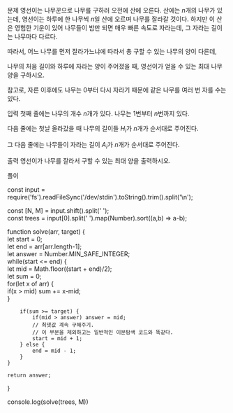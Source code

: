 문제
영선이는 나무꾼으로 나무를 구하러 오전에 산에 오른다. 산에는
$n$개의 나무가 있는데, 영선이는 하루에 한 나무씩
$n$일 산에 오르며 나무를 잘라갈 것이다. 하지만 이 산은 영험한 기운이 있어 나무들이 밤만 되면 매우 빠른 속도로 자라는데, 그 자라는 길이는 나무마다 다르다.

따라서, 어느 나무를 먼저 잘라가느냐에 따라서 총 구할 수 있는 나무의 양이 다른데,

나무의 처음 길이와 하루에 자라는 양이 주어졌을 때, 영선이가 얻을 수 있는 최대 나무양을 구하시오.

참고로, 자른 이후에도 나무는
$0$부터 다시 자라기 때문에 같은 나무를 여러 번 자를 수는 있다.

입력
첫째 줄에는 나무의 개수
$n$개가 있다. 나무는
$1$번부터
$n$번까지 있다.

다음 줄에는 첫날 올라갔을 때 나무의 길이들
$H_i$가
$n$개가 순서대로 주어진다.

그 다음 줄에는 나무들이 자라는 길이
$A_i$가
$n$개가 순서대로 주어진다.

출력
영선이가 나무를 잘라서 구할 수 있는 최대 양을 출력하시오.

풀이

const input = require('fs').readFileSync('/dev/stdin').toString().trim().split('\n');

const [N, M] = input.shift().split(' ');  
const trees = input[0].split(' ').map(Number).sort((a,b) => a-b);

function solve(arr, target) {  
 let start = 0;  
 let end = arr[arr.length-1];  
 let answer = Number.MIN_SAFE_INTEGER;  
 while(start <= end) {  
 let mid = Math.floor((start + end)/2);  
 let sum = 0;  
 for(let x of arr) {  
 if(x > mid) sum += x-mid;  
 }

        if(sum >= target) {
            if(mid > answer) answer = mid;
            // 최댓값 계속 구해주기.
          	// 이 부분을 제외하고는 일반적인 이분탐색 코드와 똑같다.
            start = mid + 1;
        } else {
            end = mid - 1;
        }
    }

    return answer;

}

console.log(solve(trees, M))
